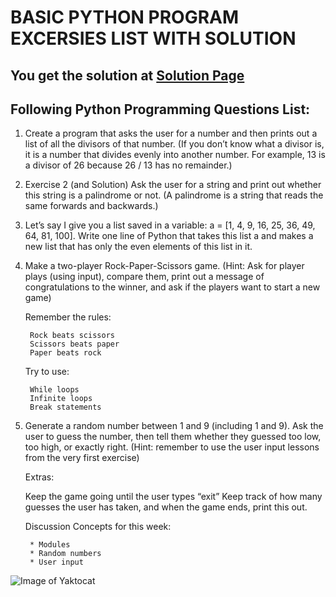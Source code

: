 # BASIC PYTHON PROGRAM EXCERSIES LIST WITH SOLUTION

## You get the solution at [Solution Page](https://github.com/heysushil/python-practice-set/blob/master/solutions/python_basic_excercise.md)

## Following Python Programming Questions List:

1. Create a program that asks the user for a number and then prints out a list of all the divisors of that number. (If you don’t know what a divisor is, it is a number that divides evenly into another number. For example, 13 is a divisor of 26 because 26 / 13 has no remainder.)


2. Exercise 2 (and Solution)
Ask the user for a string and print out whether this string is a palindrome or not. (A palindrome is a string that reads the same forwards and backwards.)


3. Let’s say I give you a list saved in a variable: a = [1, 4, 9, 16, 25, 36, 49, 64, 81, 100]. Write one line of Python that takes this list a and makes a new list that has only the even elements of this list in it.


4. Make a two-player Rock-Paper-Scissors game. (Hint: Ask for player plays (using input), compare them, print out a message of congratulations to the winner, and ask if the players want to start a new game)

    Remember the rules:

        Rock beats scissors
        Scissors beats paper
        Paper beats rock
    
    Try to use:
        
        While loops
        Infinite loops
        Break statements


5. Generate a random number between 1 and 9 (including 1 and 9). Ask the user to guess the number, then tell them whether they guessed too low, too high, or exactly right. (Hint: remember to use the user input lessons from the very first exercise)

    Extras:

    Keep the game going until the user types “exit”
    Keep track of how many guesses the user has taken, and when the game ends, print this out.
    
    Discussion
        Concepts for this week:

        * Modules
        * Random numbers
        * User input



![Image of Yaktocat](https://octodex.github.com/images/yaktocat.png)


